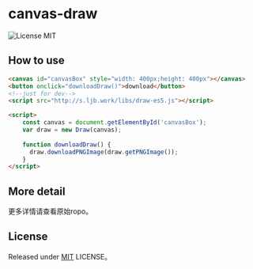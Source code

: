# canvas-draw

![License MIT](https://img.shields.io/npm/l/express.svg)

## How to use
```html
<canvas id="canvasBox" style="width: 400px;height: 400px"></canvas>
<button onclick="downloadDraw()">download</button>
<!--just for dev-->
<script src="http://s.ljb.work/libs/draw-es5.js"></script>

<script>
    const canvas = document.getElementById('canvasBox');
    var draw = new Draw(canvas);
    
    function downloadDraw() {
      draw.downloadPNGImage(draw.getPNGImage());
    }
</script>

```

## More detail

更多详情请查看原始ropo。

## License

Released under [MIT](http://rem.mit-license.org/)  LICENSE。

